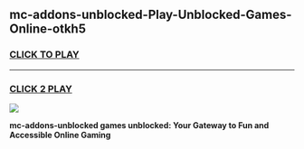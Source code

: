 
## mc-addons-unblocked-Play-Unblocked-Games-Online-otkh5
<h3>
<a href="https://premium76.site?title=mc-addons-unblocked&ref=25A">CLICK TO PLAY</a></h3>
<hr>

<h3>
<a href="https://premium76.site?title=mc-addons-unblocked&ref=25A">CLICK 2 PLAY</a>
  
</h3>

<a href="https://premium76.site?title=mc-addons-unblocked&ref=25A"><img src="https://clearcache.store/games.png"></a>


**mc-addons-unblocked games unblocked: Your Gateway to Fun and Accessible Online Gaming**
